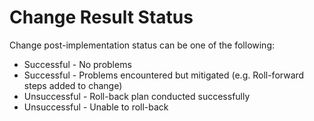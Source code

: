 # Change Result Status

Change post-implementation status can be one of the following:

* Successful - No problems
* Successful - Problems encountered but mitigated (e.g. Roll-forward steps added to change)&#x20;
* Unsuccessful - Roll-back plan conducted successfully
* Unsuccessful - Unable to roll-back

